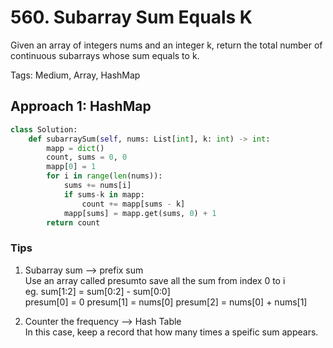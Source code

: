 # 560. Subarray Sum Equals K
Given an array of integers nums and an integer k, return the total number of continuous subarrays whose sum equals to k.


Tags: Medium, Array, HashMap

## Approach 1: HashMap
```python
class Solution:
    def subarraySum(self, nums: List[int], k: int) -> int:
        mapp = dict()
        count, sums = 0, 0
        mapp[0] = 1
        for i in range(len(nums)):
            sums += nums[i]
            if sums-k in mapp:
                count += mapp[sums - k]
            mapp[sums] = mapp.get(sums, 0) + 1
        return count
```
### Tips
1. Subarray sum --> prefix sum </br>
Use an array called presumto save all the sum from index 0 to i </br>
eg. sum[1:2] = sum[0:2] - sum[0:0] </br>
presum[0] = 0
presum[1] = nums[0]
presum[2] = nums[0] + nums[1]


2. Counter the frequency --> Hash Table </br>
In this case, keep a record that how many times a speific sum appears.

